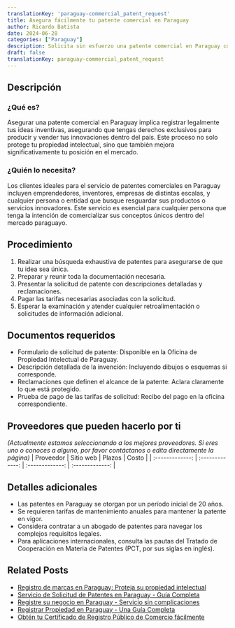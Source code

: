 ```yaml
---
translationKey: 'paraguay-commercial_patent_request'
title: Asegura fácilmente tu patente comercial en Paraguay
author: Ricardo Batista
date: 2024-06-28
categories: ["Paraguay"]
description: Solicita sin esfuerzo una patente comercial en Paraguay con nuestra guía integral. ¡Asegura la protección para tus innovaciones hoy!
draft: false
translationKey: paraguay-commercial_patent_request
---
```


## Descripción
### ¿Qué es?
Asegurar una patente comercial en Paraguay implica registrar legalmente tus ideas inventivas, asegurando que tengas derechos exclusivos para producir y vender tus innovaciones dentro del país. Este proceso no solo protege tu propiedad intelectual, sino que también mejora significativamente tu posición en el mercado.

### ¿Quién lo necesita?
Los clientes ideales para el servicio de patentes comerciales en Paraguay incluyen emprendedores, inventores, empresas de distintas escalas, y cualquier persona o entidad que busque resguardar sus productos o servicios innovadores. Este servicio es esencial para cualquier persona que tenga la intención de comercializar sus conceptos únicos dentro del mercado paraguayo.

## Procedimiento

1. Realizar una búsqueda exhaustiva de patentes para asegurarse de que tu idea sea única.
2. Preparar y reunir toda la documentación necesaria.
3. Presentar la solicitud de patente con descripciones detalladas y reclamaciones.
4. Pagar las tarifas necesarias asociadas con la solicitud.
5. Esperar la examinación y atender cualquier retroalimentación o solicitudes de información adicional.

## Documentos requeridos

- Formulario de solicitud de patente: Disponible en la Oficina de Propiedad Intelectual de Paraguay.
- Descripción detallada de la invención: Incluyendo dibujos o esquemas si corresponde.
- Reclamaciones que definen el alcance de la patente: Aclara claramente lo que está protegido.
- Prueba de pago de las tarifas de solicitud: Recibo del pago en la oficina correspondiente.

## Proveedores que pueden hacerlo por ti
_(Actualmente estamos seleccionando a los mejores proveedores. Si eres uno o conoces a alguno, por favor contáctanos o edita directamente la página)_
| Proveedor       |     Sitio web    |      Plazos      |    Costo        |
| :-------------: | :-------------: |  :-------------: | :-------------: |

## Detalles adicionales

- Las patentes en Paraguay se otorgan por un período inicial de 20 años.
- Se requieren tarifas de mantenimiento anuales para mantener la patente en vigor.
- Considera contratar a un abogado de patentes para navegar los complejos requisitos legales.
- Para aplicaciones internacionales, consulta las pautas del Tratado de Cooperación en Materia de Patentes (PCT, por sus siglas en inglés).


## Related Posts

- [Registro de marcas en Paraguay: Proteja su propiedad intelectual](https://tramitit.com/es/guides/paraguay/registro_de_marca/)
- [Servicio de Solicitud de Patentes en Paraguay - Guía Completa](https://tramitit.com/es/guides/paraguay/solicitud_de_patente_municipal/)
- [Registre su negocio en Paraguay - Servicio sin complicaciones](https://tramitit.com/es/guides/paraguay/inscripción_en_el_registro_de_comercio/)
- [Registrar Propiedad en Paraguay - Una Guía Completa](https://tramitit.com/es/guides/paraguay/registro_de_propiedad/)
- [Obtén tu Certificado de Registro Público de Comercio fácilmente](https://tramitit.com/es/guides/paraguay/certificado_de_inscripción_en_el_registro_público_de_comercio/)